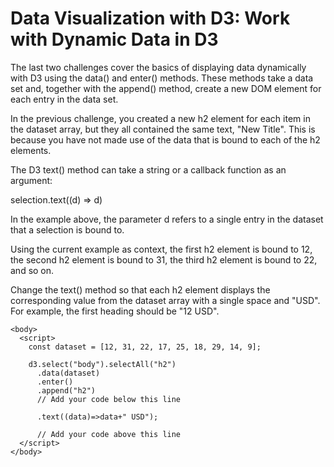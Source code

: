 # Data Visualization with D3: Work with Dynamic Data in D3
The last two challenges cover the basics of displaying data dynamically with D3 using the data() and enter() methods. These methods take a data set and, together with the append() method, create a new DOM element for each entry in the data set.

In the previous challenge, you created a new h2 element for each item in the dataset array, but they all contained the same text, "New Title". This is because you have not made use of the data that is bound to each of the h2 elements.

The D3 text() method can take a string or a callback function as an argument:

selection.text((d) => d)

In the example above, the parameter d refers to a single entry in the dataset that a selection is bound to.

Using the current example as context, the first h2 element is bound to 12, the second h2 element is bound to 31, the third h2 element is bound to 22, and so on.


Change the text() method so that each h2 element displays the corresponding value from the dataset array with a single space and "USD". For example, the first heading should be "12 USD".
```
<body>
  <script>
    const dataset = [12, 31, 22, 17, 25, 18, 29, 14, 9];
    
    d3.select("body").selectAll("h2")
      .data(dataset)
      .enter()
      .append("h2")
      // Add your code below this line
      
      .text((data)=>data+" USD");
      
      // Add your code above this line
  </script>
</body>
```